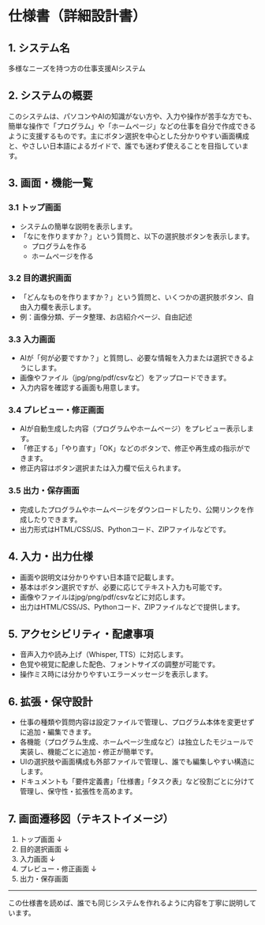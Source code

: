 # 仕様書（詳細設計書）

## 1. システム名
多様なニーズを持つ方の仕事支援AIシステム

## 2. システムの概要
このシステムは、パソコンやAIの知識がない方や、入力や操作が苦手な方でも、簡単な操作で「プログラム」や「ホームページ」などの仕事を自分で作成できるように支援するものです。主にボタン選択を中心とした分かりやすい画面構成と、やさしい日本語によるガイドで、誰でも迷わず使えることを目指しています。

## 3. 画面・機能一覧

### 3.1 トップ画面
- システムの簡単な説明を表示します。
- 「なにを作りますか？」という質問と、以下の選択肢ボタンを表示します。
  - プログラムを作る
  - ホームページを作る

### 3.2 目的選択画面
- 「どんなものを作りますか？」という質問と、いくつかの選択肢ボタン、自由入力欄を表示します。
- 例：画像分類、データ整理、お店紹介ページ、自由記述

### 3.3 入力画面
- AIが「何が必要ですか？」と質問し、必要な情報を入力または選択できるようにします。
- 画像やファイル（jpg/png/pdf/csvなど）をアップロードできます。
- 入力内容を確認する画面も用意します。

### 3.4 プレビュー・修正画面
- AIが自動生成した内容（プログラムやホームページ）をプレビュー表示します。
- 「修正する」「やり直す」「OK」などのボタンで、修正や再生成の指示ができます。
- 修正内容はボタン選択または入力欄で伝えられます。

### 3.5 出力・保存画面
- 完成したプログラムやホームページをダウンロードしたり、公開リンクを作成したりできます。
- 出力形式はHTML/CSS/JS、Pythonコード、ZIPファイルなどです。

## 4. 入力・出力仕様
- 画面や説明文は分かりやすい日本語で記載します。
- 基本はボタン選択ですが、必要に応じてテキスト入力も可能です。
- 画像やファイルはjpg/png/pdf/csvなどに対応します。
- 出力はHTML/CSS/JS、Pythonコード、ZIPファイルなどで提供します。

## 5. アクセシビリティ・配慮事項
- 音声入力や読み上げ（Whisper, TTS）に対応します。
- 色覚や視覚に配慮した配色、フォントサイズの調整が可能です。
- 操作ミス時には分かりやすいエラーメッセージを表示します。

## 6. 拡張・保守設計
- 仕事の種類や質問内容は設定ファイルで管理し、プログラム本体を変更せずに追加・編集できます。
- 各機能（プログラム生成、ホームページ生成など）は独立したモジュールで実装し、機能ごとに追加・修正が簡単です。
- UIの選択肢や画面構成も外部ファイルで管理し、誰でも編集しやすい構造にします。
- ドキュメントも「要件定義書」「仕様書」「タスク表」など役割ごとに分けて管理し、保守性・拡張性を高めます。

## 7. 画面遷移図（テキストイメージ）
1. トップ画面
   ↓
2. 目的選択画面
   ↓
3. 入力画面
   ↓
4. プレビュー・修正画面
   ↓
5. 出力・保存画面

---

この仕様書を読めば、誰でも同じシステムを作れるように内容を丁寧に説明しています。
